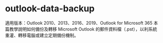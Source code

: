 # outlook-data-backup
適用版本：Outlook 2010、2013、2016、2019、Outlook for Microsoft 365  本篇教學說明如何備份及轉移 Microsoft Outlook 的郵件資料檔（.pst），以利系統重灌、轉移電腦或建立定期備份機制。
